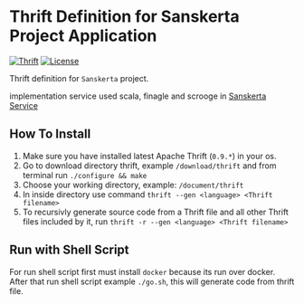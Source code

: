 # Thrift Definition for Sanskerta Project Application

[![Thrift](https://img.shields.io/badge/thrift-0.9.3-yellow.svg)](https://thrift.apache.org/)
[![License](https://img.shields.io/badge/license-MIT-44897A.svg)](https://github.com/dynastymasra/SanskertaThrift/blob/master/LICENSE)

Thrift definition for `Sanskerta` project. 

implementation service used scala, finagle and scrooge in [Sanskerta Service](https://github.com/dynastymasra/SanskertaService)

## How To Install

1. Make sure you have installed latest Apache Thrift (`0.9.*`) in your os.
2. Go to download directory thrift, example `/download/thrift` and from terminal run `./configure && make`
3. Choose your working directory, example: `/document/thrift`
4. In inside directory use command `thrift --gen <language> <Thrift filename>`
5. To recursivly generate source code from a Thrift file and all other Thrift files included by it, run `thrift -r --gen <language> <Thrift filename>`

## Run with Shell Script

For run shell script first must install `docker` because its run over docker.
After that run shell script example `./go.sh`, this will generate code from thrift file.
